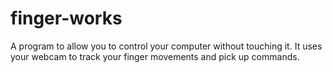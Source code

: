 # finger-works

A program to allow you to control your computer without touching it. It uses your webcam to track your finger movements and pick up commands.
